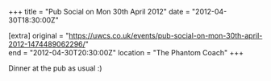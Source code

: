 +++
title = "Pub Social on Mon 30th April 2012"
date = "2012-04-30T18:30:00Z"

[extra]
original = "https://uwcs.co.uk/events/pub-social-on-mon-30th-april-2012-1474489062296/"    
end = "2012-04-30T20:30:00Z"
location = "The Phantom Coach"
+++

Dinner at the pub as usual :)

